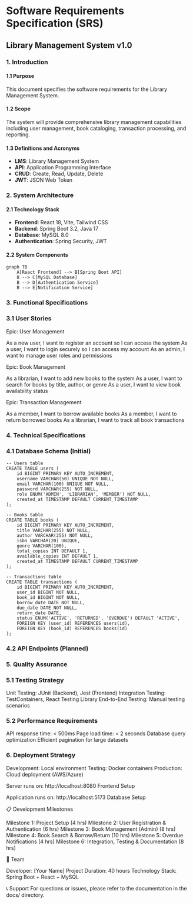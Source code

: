 # Software Requirements Specification (SRS)
## Library Management System v1.0

### 1. Introduction
#### 1.1 Purpose
This document specifies the software requirements for the Library Management System.

#### 1.2 Scope
The system will provide comprehensive library management capabilities including user management, book cataloging, transaction processing, and reporting.

#### 1.3 Definitions and Acronyms
- **LMS**: Library Management System
- **API**: Application Programming Interface
- **CRUD**: Create, Read, Update, Delete
- **JWT**: JSON Web Token

### 2. System Architecture
#### 2.1 Technology Stack
- **Frontend**: React 18, Vite, Tailwind CSS
- **Backend**: Spring Boot 3.2, Java 17
- **Database**: MySQL 8.0
- **Authentication**: Spring Security, JWT

#### 2.2 System Components
```mermaid
graph TB
    A[React Frontend] --> B[Spring Boot API]
    B --> C[MySQL Database]
    B --> D[Authentication Service]
    B --> E[Notification Service]
```

### 3. Functional Specifications
### 3.1 User Stories

Epic: User Management

As a new user, I want to register an account so I can access the system
As a user, I want to login securely so I can access my account
As an admin, I want to manage user roles and permissions

Epic: Book Management

As a librarian, I want to add new books to the system
As a user, I want to search for books by title, author, or genre
As a user, I want to view book availability status

Epic: Transaction Management

As a member, I want to borrow available books
As a member, I want to return borrowed books
As a librarian, I want to track all book transactions

### 4. Technical Specifications
### 4.1 Database Schema (Initial)
```mermaid
-- Users table
CREATE TABLE users (
    id BIGINT PRIMARY KEY AUTO_INCREMENT,
    username VARCHAR(50) UNIQUE NOT NULL,
    email VARCHAR(100) UNIQUE NOT NULL,
    password VARCHAR(255) NOT NULL,
    role ENUM('ADMIN', 'LIBRARIAN', 'MEMBER') NOT NULL,
    created_at TIMESTAMP DEFAULT CURRENT_TIMESTAMP
);

-- Books table
CREATE TABLE books (
    id BIGINT PRIMARY KEY AUTO_INCREMENT,
    title VARCHAR(255) NOT NULL,
    author VARCHAR(255) NOT NULL,
    isbn VARCHAR(20) UNIQUE,
    genre VARCHAR(100),
    total_copies INT DEFAULT 1,
    available_copies INT DEFAULT 1,
    created_at TIMESTAMP DEFAULT CURRENT_TIMESTAMP
);

-- Transactions table
CREATE TABLE transactions (
    id BIGINT PRIMARY KEY AUTO_INCREMENT,
    user_id BIGINT NOT NULL,
    book_id BIGINT NOT NULL,
    borrow_date DATE NOT NULL,
    due_date DATE NOT NULL,
    return_date DATE,
    status ENUM('ACTIVE', 'RETURNED', 'OVERDUE') DEFAULT 'ACTIVE',
    FOREIGN KEY (user_id) REFERENCES users(id),
    FOREIGN KEY (book_id) REFERENCES books(id)
);
```
### 4.2 API Endpoints (Planned)
### 5. Quality Assurance
### 5.1 Testing Strategy

Unit Testing: JUnit (Backend), Jest (Frontend)
Integration Testing: TestContainers, React Testing Library
End-to-End Testing: Manual testing scenarios

### 5.2 Performance Requirements

API response time: < 500ms
Page load time: < 2 seconds
Database query optimization
Efficient pagination for large datasets

### 6. Deployment Strategy

Development: Local environment
Testing: Docker containers
Production: Cloud deployment (AWS/Azure)

Server runs on: http://localhost:8080
Frontend Setup

Application runs on: http://localhost:5173
Database Setup

📋 Development Milestones

 Milestone 1: Project Setup (4 hrs)
 Milestone 2: User Registration & Authentication (6 hrs)
 Milestone 3: Book Management (Admin) (8 hrs)
 Milestone 4: Book Search & Borrow/Return (10 hrs)
 Milestone 5: Overdue Notifications (4 hrs)
 Milestone 6: Integration, Testing & Documentation (8 hrs)

👥 Team

Developer: [Your Name]
Project Duration: 40 hours
Technology Stack: Spring Boot + React + MySQL

📞 Support
For questions or issues, please refer to the documentation in the docs/ directory.
